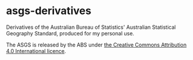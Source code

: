 # asgs-derivatives
Derivatives of the Australian Bureau of Statistics' Australian Statistical Geography Standard, produced for my personal use.

The ASGS is released by the ABS under [the Creative Commons Attribution 4.0 International licence](https://www.abs.gov.au/website-privacy-copyright-and-disclaimer#copyright-and-creative-commons).
